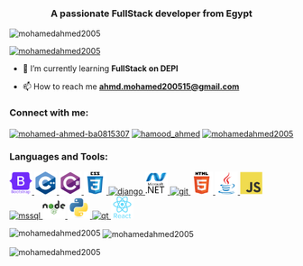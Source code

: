 <h1 id="typewriter" align="center"></h1>
<script>
  const phrases = ["Hi 👋, I'm Mohamed Ahmed", "How are you? 😊"];
  const el = document.getElementById("typewriter");
  let part = 0, index = 0, isDeleting = false;

  function type() {
    const current = phrases[part];
    const text = isDeleting
      ? current.substring(0, index--)
      : current.substring(0, index++);

    el.innerHTML = text;

    if (!isDeleting && index === current.length) {
      if (part === 0) setTimeout(() => isDeleting = true, 1000);
      else return;
    } else if (isDeleting && index === 0) {
      isDeleting = false;
      part++;
    }

    setTimeout(type, isDeleting ? 40 : 100);
  }

  type();
</script>
<h3 align="center">A passionate FullStack developer from Egypt</h3>

<p align="left"> <img src="https://komarev.com/ghpvc/?username=mohamedahmed2005&label=Profile%20views&color=0e75b6&style=flat" alt="mohamedahmed2005" /> </p>

<p align="left"> <a href="https://github.com/ryo-ma/github-profile-trophy"><img src="https://github-profile-trophy.vercel.app/?username=mohamedahmed2005" alt="mohamedahmed2005" /></a> </p>

- 🌱 I’m currently learning **FullStack on DEPI**

- 📫 How to reach me **ahmd.mohamed200515@gmail.com**

<h3 align="left">Connect with me:</h3>
<p align="left">
<a href="https://linkedin.com/in/mohamed-ahmed-ba0815307" target="blank"><img align="center" src="https://raw.githubusercontent.com/rahuldkjain/github-profile-readme-generator/master/src/images/icons/Social/linked-in-alt.svg" alt="mohamed-ahmed-ba0815307" height="30" width="40" /></a>
<a href="https://codeforces.com/profile/hamood_ahmed" target="blank"><img align="center" src="https://raw.githubusercontent.com/rahuldkjain/github-profile-readme-generator/master/src/images/icons/Social/codeforces.svg" alt="hamood_ahmed" height="30" width="40" /></a>
<a href="https://www.leetcode.com/mohamedahmed2005" target="blank"><img align="center" src="https://raw.githubusercontent.com/rahuldkjain/github-profile-readme-generator/master/src/images/icons/Social/leet-code.svg" alt="mohamedahmed2005" height="30" width="40" /></a>
</p>

<h3 align="left">Languages and Tools:</h3>
<p align="left"> <a href="https://getbootstrap.com" target="_blank" rel="noreferrer"> <img src="https://raw.githubusercontent.com/devicons/devicon/master/icons/bootstrap/bootstrap-plain-wordmark.svg" alt="bootstrap" width="40" height="40"/> </a> <a href="https://www.w3schools.com/cpp/" target="_blank" rel="noreferrer"> <img src="https://raw.githubusercontent.com/devicons/devicon/master/icons/cplusplus/cplusplus-original.svg" alt="cplusplus" width="40" height="40"/> </a> <a href="https://www.w3schools.com/cs/" target="_blank" rel="noreferrer"> <img src="https://raw.githubusercontent.com/devicons/devicon/master/icons/csharp/csharp-original.svg" alt="csharp" width="40" height="40"/> </a> <a href="https://www.w3schools.com/css/" target="_blank" rel="noreferrer"> <img src="https://raw.githubusercontent.com/devicons/devicon/master/icons/css3/css3-original-wordmark.svg" alt="css3" width="40" height="40"/> </a> <a href="https://www.djangoproject.com/" target="_blank" rel="noreferrer"> <img src="https://cdn.worldvectorlogo.com/logos/django.svg" alt="django" width="40" height="40"/> </a> <a href="https://dotnet.microsoft.com/" target="_blank" rel="noreferrer"> <img src="https://raw.githubusercontent.com/devicons/devicon/master/icons/dot-net/dot-net-original-wordmark.svg" alt="dotnet" width="40" height="40"/> </a> <a href="https://git-scm.com/" target="_blank" rel="noreferrer"> <img src="https://www.vectorlogo.zone/logos/git-scm/git-scm-icon.svg" alt="git" width="40" height="40"/> </a> <a href="https://www.w3.org/html/" target="_blank" rel="noreferrer"> <img src="https://raw.githubusercontent.com/devicons/devicon/master/icons/html5/html5-original-wordmark.svg" alt="html5" width="40" height="40"/> </a> <a href="https://www.java.com" target="_blank" rel="noreferrer"> <img src="https://raw.githubusercontent.com/devicons/devicon/master/icons/java/java-original.svg" alt="java" width="40" height="40"/> </a> <a href="https://developer.mozilla.org/en-US/docs/Web/JavaScript" target="_blank" rel="noreferrer"> <img src="https://raw.githubusercontent.com/devicons/devicon/master/icons/javascript/javascript-original.svg" alt="javascript" width="40" height="40"/> </a> <a href="https://www.microsoft.com/en-us/sql-server" target="_blank" rel="noreferrer"> <img src="https://www.svgrepo.com/show/303229/microsoft-sql-server-logo.svg" alt="mssql" width="40" height="40"/> </a> <a href="https://nodejs.org" target="_blank" rel="noreferrer"> <img src="https://raw.githubusercontent.com/devicons/devicon/master/icons/nodejs/nodejs-original-wordmark.svg" alt="nodejs" width="40" height="40"/> </a> <a href="https://www.python.org" target="_blank" rel="noreferrer"> <img src="https://raw.githubusercontent.com/devicons/devicon/master/icons/python/python-original.svg" alt="python" width="40" height="40"/> </a> <a href="https://www.qt.io/" target="_blank" rel="noreferrer"> <img src="https://upload.wikimedia.org/wikipedia/commons/0/0b/Qt_logo_2016.svg" alt="qt" width="40" height="40"/> </a> <a href="https://reactjs.org/" target="_blank" rel="noreferrer"> <img src="https://raw.githubusercontent.com/devicons/devicon/master/icons/react/react-original-wordmark.svg" alt="react" width="40" height="40"/> </a> </p>

<p><img align="left" src="https://github-readme-stats.vercel.app/api/top-langs?username=mohamedahmed2005&show_icons=true&locale=en&layout=compact" alt="mohamedahmed2005" /></p>

<p>&nbsp;<img align="center" src="https://github-readme-stats.vercel.app/api?username=mohamedahmed2005&show_icons=true&locale=en" alt="mohamedahmed2005" /></p>

<p><img align="center" src="https://github-readme-streak-stats.herokuapp.com/?user=mohamedahmed2005&" alt="mohamedahmed2005" /></p>
